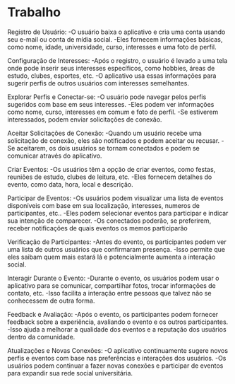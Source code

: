 # Trabalho


Registro de Usuário:
-O usuário baixa o aplicativo e cria uma conta usando seu e-mail ou conta de mídia social.
-Eles fornecem informações básicas, como nome, idade, universidade, curso, interesses e uma foto de perfil.

Configuração de Interesses:
-Após o registro, o usuário é levado a uma tela onde pode inserir seus interesses específicos, como hobbies, áreas de estudo, clubes, esportes, etc.
-O aplicativo usa essas informações para sugerir perfis de outros usuários com interesses semelhantes.

Explorar Perfis e Conectar-se:
-O usuário pode navegar pelos perfis sugeridos com base em seus interesses.
-Eles podem ver informações como nome, curso, interesses em comum e foto de perfil.
-Se estiverem interessados, podem enviar solicitações de conexão.

Aceitar Solicitações de Conexão:
-Quando um usuário recebe uma solicitação de conexão, eles são notificados e podem aceitar ou recusar.
-Se aceitarem, os dois usuários se tornam conectados e podem se comunicar através do aplicativo.

Criar Eventos:
-Os usuários têm a opção de criar eventos, como festas, reuniões de estudo, clubes de leitura, etc.
-Eles fornecem detalhes do evento, como data, hora, local e descrição.

Participar de Eventos:
-Os usuários podem visualizar uma lista de eventos disponíveis com base em sua localização, interesses, numeros de participantes, etc..
-Eles podem selecionar eventos para participar e indicar sua intenção de comparecer.
-Os conectados poderão, se preferirem, receber notificações de quais eventos os memos participarão

Verificação de Participantes:
-Antes do evento, os participantes podem ver uma lista de outros usuários que confirmaram presença.
-Isso permite que eles saibam quem mais estará lá e potencialmente aumenta a interação social.

Interagir Durante o Evento:
-Durante o evento, os usuários podem usar o aplicativo para se comunicar, compartilhar fotos, trocar informações de contato, etc.
-Isso facilita a interação entre pessoas que talvez não se conhecessem de outra forma.

Feedback e Avaliação:
-Após o evento, os participantes podem fornecer feedback sobre a experiência, avaliando o evento e os outros participantes.
-Isso ajuda a melhorar a qualidade dos eventos e a reputação dos usuários dentro da comunidade.

Atualizações e Novas Conexões:
-O aplicativo continuamente sugere novos perfis e eventos com base nas preferências e interações dos usuários.
-Os usuários podem continuar a fazer novas conexões e participar de eventos para expandir sua rede social universitária.
